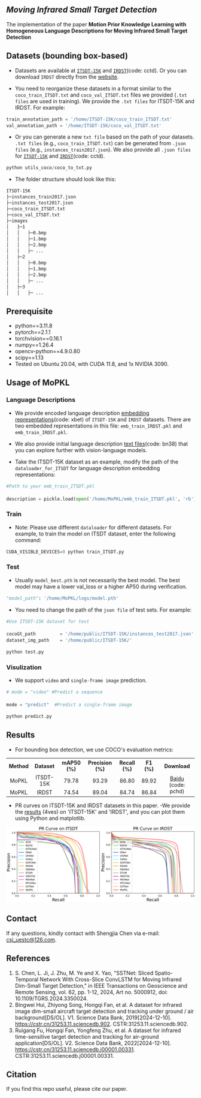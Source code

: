 ## ***Moving Infrared Small Target Detection***

The implementation of the paper **Motion Prior Knowledge Learning with Homogeneous Language Descriptions for Moving Infrared Small Target Detection**

## Datasets (bounding box-based)
- Datasets are available at [`ITSDT-15K`](https://drive.google.com/file/d/149HdOo8078My1FDiI8mmkH-KXJB0dvXj/view?usp=sharing) and [`IRDST`](https://pan.baidu.com/s/1ZYeJMhXMwCwj-wnjvSnHQA?pwd=cctd)(code: cctd). Or you can download `IRDST` directly from the [website](https://xzbai.buaa.edu.cn/datasets.html). 

- You need to reorganize these datasets in a format similar to the `coco_train_ITSDT.txt` and `coco_val_ITSDT.txt` files we provided (`.txt files` are used in training).  We provide the `.txt files` for ITSDT-15K and IRDST.
For example:
```python
train_annotation_path = '/home/ITSDT-15K/coco_train_ITSDT.txt'
val_annotation_path = '/home/ITSDT-15K/coco_val_ITSDT.txt'
```
- Or you can generate a new `txt file` based on the path of your datasets. `.txt files` (e.g., `coco_train_ITSDT.txt`) can be generated from `.json files` (e.g., `instances_train2017.json`). We also provide all `.json files` for [`ITSDT-15K`](https://drive.google.com/file/d/149HdOo8078My1FDiI8mmkH-KXJB0dvXj/view?usp=sharing) and [`IRDST`](https://pan.baidu.com/s/1ZYeJMhXMwCwj-wnjvSnHQA?pwd=cctd)(code: cctd).

``` python 
python utils_coco/coco_to_txt.py
```

- The folder structure should look like this:
```
ITSDT-15K
├─instances_train2017.json
├─instances_test2017.json
├─coco_train_ITSDT.txt
├─coco_val_ITSDT.txt
├─images
│   ├─1
│   │   ├─0.bmp
│   │   ├─1.bmp
│   │   ├─2.bmp
│   │   ├─ ...
│   ├─2
│   │   ├─0.bmp
│   │   ├─1.bmp
│   │   ├─2.bmp
│   │   ├─ ...
│   ├─3
│   │   ├─ ...
```


## Prerequisite

* python==3.11.8
* pytorch==2.1.1
* torchvision==0.16.1
* numpy==1.26.4
* opencv-python==4.9.0.80
* scipy==1.13
* Tested on Ubuntu 20.04, with CUDA 11.8, and 1x NVIDIA 3090.


## Usage of MoPKL

### Language Descriptions

- We provide encoded language description [embedding representations](https://pan.baidu.com/s/1GOxLlOiXHsRuHUwYr3Fh5g?pwd=xbet)(code: xbet) of `ITSDT-15K` and `IRDST` datasets. 
There are two embedded representations in this file: `emb_train_IRDST.pkl` and `emb_train_IRDST.pkl`.

- We also provide initial language description [text files](https://pan.baidu.com/s/17OOSx0Kfoc5N-aeQU6VcAw?pwd=bn38)(code: bn38) that you can explore further with vision-language models.
- Take the ITSDT-15K dataset as an example, modify the path of the `dataloader_for_ITSDT` for language description embedding representations:
```python
#Path to your emb_train_ITSDT.pkl

description = pickle.load(open('/home/MoPKL/emb_train_ITSDT.pkl', 'rb'))
```

### Train
- Note: Please use different `dataloader` for different datasets. For example, to train the model on ITSDT dataset, enter the following command: 
```python
CUDA_VISIBLE_DEVICES=0 python train_ITSDT.py 
```

### Test
- Usually `model_best.pth` is not necessarily the best model. The best model may have a lower val_loss or a higher AP50 during verification.
```python
"model_path": '/home/MoPKL/logs/model.pth'
```
- You need to change the path of the `json file` of test sets. For example:
```python
#Use ITSDT-15K dataset for test

cocoGt_path         = '/home/public/ITSDT-15K/instances_test2017.json'
dataset_img_path    = '/home/public/ITSDT-15K/'
```
```python
python test.py
```

### Visulization
- We support `video` and `single-frame image` prediction.
```python
# mode = "video" #Predict a sequence

mode = "predict"  #Predict a single-frame image 
```
```python
python predict.py
```

## Results
- For bounding box detection, we use COCO's evaluation metrics:

<table>
  <tr>
    <th>Method</th>
    <th>Dataset</th>
    <th>mAP50 (%)</th>
    <th>Precision (%)</th>
    <th>Recall (%)</th>
    <th>F1 (%)</th>
    <th>Download</th>
  </tr>
  <tr>
    <td align="center">MoPKL</td>
    <td align="center">ITSDT-15K</td>
    <td align="center">79.78</td>
    <td align="center">93.29</td>
    <td align="center">86.80</td>
    <td align="center">89.92</td>
    <td rowspan="3" align="center">
      <a href="https://pan.baidu.com/s/1gmvsyKZsqir70UpEnjL3Nw?pwd=pchd">Baidu</a> (code: pchd)
      <br>
    </td>
  </tr>
  <tr>
    <td align="center">MoPKL</td>
    <td align="center">IRDST</td>
    <td align="center">74.54</td>
    <td align="center">89.04</td>
    <td align="center">84.74</td>
    <td align="center">86.84</td>
  </tr>
 </table>



- PR curves on ITSDT-15K and IRDST datasets in this paper.
-We provide the [results](https://pan.baidu.com/s/1aQoImRzJOAuhNnoaQMKEXw?pwd=4ves) (4ves)  on 'ITSDT-15K' and 'IRDST', and you can plot them using Python and matplotlib.

<img src="/README/PR.png" width="700px">


## Contact
If any questions, kindly contact with Shengjia Chen via e-mail: csj_uestc@126.com.

## References
1. S. Chen, L. Ji, J. Zhu, M. Ye and X. Yao, "SSTNet: Sliced Spatio-Temporal Network With Cross-Slice ConvLSTM for Moving Infrared Dim-Small Target Detection," in IEEE Transactions on Geoscience and Remote Sensing, vol. 62, pp. 1-12, 2024, Art no. 5000912, doi: 10.1109/TGRS.2024.3350024. 
2. Bingwei Hui, Zhiyong Song, Hongqi Fan, et al. A dataset for infrared image dim-small aircraft target detection and tracking under ground / air background[DS/OL]. V1. Science Data Bank, 2019[2024-12-10]. https://cstr.cn/31253.11.sciencedb.902. CSTR:31253.11.sciencedb.902.
3. Ruigang Fu, Hongqi Fan, Yongfeng Zhu, et al. A dataset for infrared time-sensitive target detection and tracking for air-ground application[DS/OL]. V2. Science Data Bank, 2022[2024-12-10]. https://cstr.cn/31253.11.sciencedb.j00001.00331. CSTR:31253.11.sciencedb.j00001.00331.


## Citation

If you find this repo useful, please cite our paper. 

```
```